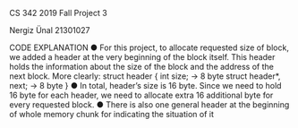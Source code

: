 CS 342 2019 Fall Project 3

Nergiz Ünal 21301027

CODE EXPLANATION
● For this project, to allocate requested size of block, we added a header at the
very beginning of the block itself. This header holds the information about the
size of the block and the address of the next block. More clearly:
struct header
{
int size; → 8 byte
struct header*, next; → 8 byte
}
● In total, header’s size is 16 byte. Since we need to hold 16 byte for each
header, we need to allocate extra 16 additional byte for every requested
block.
● There is also one general header at the beginning of whole memory chunk for
indicating the situation of it

